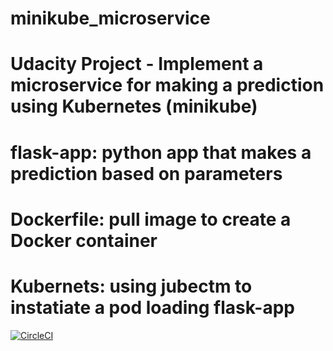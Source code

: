 # minikube_microservice
# Udacity Project - Implement a microservice for making a prediction using Kubernetes (minikube)
# flask-app: python app that makes a prediction based on parameters
# Dockerfile: pull image to create a Docker container
# Kubernets: using jubectm to instatiate a pod loading flask-app
[![CircleCI](https://circleci.com/gh/antonyseabramedeiros/minikube_microservice/tree/branch=circleci-project-setup.svg?style=svg)](https://circleci.com/gh/antonyseabramedeiros/minikube_microservice/tree/branch=circleci-project-setup)
